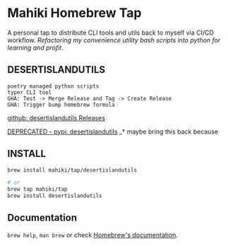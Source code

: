 # Mahiki Homebrew Tap
A personal tap to distribute CLI tools and utils back to myself via CI/CD workflow. _Refactoring my convenience utility bash scripts into python for learning and profit._

## DESERTISLANDUTILS
    poetry managed python scripts
    typer CLI tool
    GHA: Test -> Merge Release and Tag -> Create Release
    GHA: Trigger bump homebrew formula

[github: desertislandutils Releases](https://github.com/mahiki/desertislandutils/releases)

[DEPRECATED - pypi: desertislandutils](https://pypi.org/project/desertislandutils/) _† maybe bring this back because 

## INSTALL
```bash
brew install mahiki/tap/desertislandutils

# or
brew tap mahiki/tap
brew install desertislandutils
```

## Documentation
`brew help`, `man brew` or check [Homebrew's documentation](https://docs.brew.sh).
